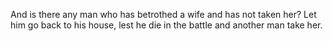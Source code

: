 And is there any man who has betrothed a wife and has not taken her? Let him go back to his house, lest he die in the battle and another man take her.
